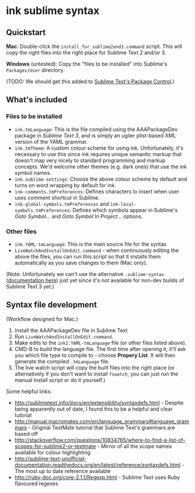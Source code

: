 # ink sublime syntax

## Quickstart

**Mac**: Double-click the `install_for_sublime2and3.command` script. This will copy the right files into the right place for Sublime Text 2 and/or 3.

**Windows** (untested): Copy the "files to be installed" into Sublime's `Packages/User` directory.

(TODO: We should get this added to [Sublime Text's Package Control](https://packagecontrol.io/).)

## What's included

### Files to be installed

 * `ink.tmLanguage`: This is the file compiled using the AAAPackageDev package in *Sublime Text 3*, and is simply an uglier plist-based XML version of the YAML grammar.
 * `ink.tmTheme`: A custom colour scheme for using ink. Unfortunately, it's necessary to use this since ink requires unique semantic markup that doesn't map very nicely to standard programming and markup concepts. We'd welcome other themes (e.g. dark ones) that use the ink symbol names.
 * `ink.sublime-settings`: Choose the above colour scheme by default and turns on word wrapping by default for ink.
 * `ink-comments.tmPreferences`: Defines characters to insert when user uses comment shortcut in Sublime.
 * `ink-global-symbols.tmPreferences` and `ink-local-symbols.tmPreferences`: Defines which symbols appear in Sublime's *Goto Symbol...* and *Goto Symbol In Project...* options.

### Other files

 * `ink.YAML-tmLanguage`: This is the main source file for the syntax
 * `LiveWatchAndInstallOnEdit.command` - when continuously editing the above the files, you can run this script so that it installs them automatically as you save changes to them (Mac only).

(Note: Unfortunately we can't use the alternative `.sublime-syntax` ([documentation here](https://www.sublimetext.com/docs/3/syntax.html)) just yet since it's not available for non-dev builds of Sublime Text 3 yet.)


## Syntax file development

(Workflow designed for Mac.)

1. Install the AAAPackageDev file in Sublime Text
2. Run `LiveWatchAndInstallOnEdit.command`.
3. Make edits to the `ink2.YAML-tmLanguage` file (or other files listed above).
4. CMD-B to build the language file. The first time after opening it, it'll ask you which file type to compile to - choose **Propery List**. It will then generate the compiled `.tmLanguage` file.
5. The live watch script will copy the built files into the right place (or alternatively if you don't want to install `fswatch`, you can just run the manual install script or do it yourself.)

Some helpful links:

 - <http://sublimetext.info/docs/en/extensibility/syntaxdefs.html> - Despite being apparently out of date, I found this to be a helpful and clear tutorial
 - <http://manual.macromates.com/en/language_grammars#language_grammars> - Original TextMate tutorial that Sublime Text's grammars are based off
 - <http://stackoverflow.com/questions/10834765/where-to-find-a-list-of-scopes-for-sublime2-or-textmate> - Mirror of all the scope names available for colour highlighting
 - <http://sublime-text-unofficial-documentation.readthedocs.org/en/latest/reference/syntaxdefs.html> - The most up to date reference available
 - <http://ruby-doc.org/core-2.1.1/Regexp.html> - Sublime Text uses Ruby flavoured regexes
